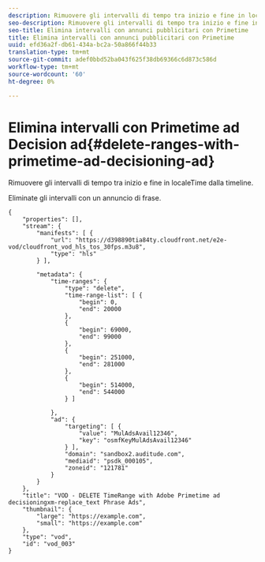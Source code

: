 ```yaml
---
description: Rimuovere gli intervalli di tempo tra inizio e fine in localeTime dalla timeline.
seo-description: Rimuovere gli intervalli di tempo tra inizio e fine in localeTime dalla timeline.
seo-title: Elimina intervalli con annunci pubblicitari con Primetime
title: Elimina intervalli con annunci pubblicitari con Primetime
uuid: efd36a2f-db61-434a-bc2a-50a866f44b33
translation-type: tm+mt
source-git-commit: adef0bbd52ba043f625f38db69366c6d873c586d
workflow-type: tm+mt
source-wordcount: '60'
ht-degree: 0%

---
```



# Elimina intervalli con Primetime ad Decision ad{#delete-ranges-with-primetime-ad-decisioning-ad}

Rimuovere gli intervalli di tempo tra inizio e fine in localeTime dalla timeline.

Eliminate gli intervalli con un annuncio di frase.

```
{   
    "properties": [],
    "stream": {
        "manifests": [ {
            "url": "https://d398890tia84ty.cloudfront.net/e2e-vod/cloudfront_vod_hls_tos_30fps.m3u8",
            "type": "hls"
        } ],

        "metadata": {
            "time-ranges": {
                "type": "delete",
                "time-range-list": [ {
                    "begin": 0,
                    "end": 20000
                },
                {
                    "begin": 69000,
                    "end": 99000
                },
                {
                    "begin": 251000,
                    "end": 281000
                },
                {
                    "begin": 514000,
                    "end": 544000
                } ]

            },
            "ad": {
                "targeting": [ {
                    "value": "MulAdsAvail12346",
                    "key": "osmfKeyMulAdsAvail12346"
                } ],
                "domain": "sandbox2.auditude.com",
                "mediaid": "psdk_000105",
                "zoneid": "121781"
            }     
        }
    },   
    "title": "VOD - DELETE TimeRange with Adobe Primetime ad decisioningxm-replace_text Phrase Ads",
    "thumbnail": {
        "large": "https://example.com",
        "small": "https://example.com"
    },
    "type": "vod",
    "id": "vod_003"
}
```

